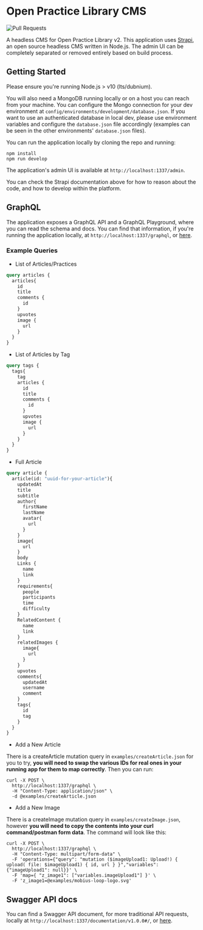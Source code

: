 # Open Practice Library CMS
![Pull Requests](https://github.com/openpracticelibrary/opl-content-api/workflows/Pull%20Requests/badge.svg)

A headless CMS for Open Practice Library v2.  This application uses [Strapi](https://strapi.io/documentation/3.0.0-beta.x), an open source headless CMS written in Node.js.  The admin UI can be completely separated or removed entirely based on build process.

## Getting Started

Please ensure you're running Node.js > v10 (lts/dubnium).

You will also need a MongoDB running locally or on a host you can reach from your machine.  You can configure the Mongo connection for your dev environment at `config/environments/development/database.json`.  If you want to use an authenticated database in local dev, please use environment variables and configure the `database.json` file accordingly (examples can be seen in the other environments' `database.json` files).

You can run the application locally by cloning the repo and running:
```
npm install
npm run develop
```
The application's admin UI is available at `http://localhost:1337/admin`.

You can check the Strapi documentation above for how to reason about the code, and how to develop within the platform.

## GraphQL

The application exposes a GraphQL API and a GraphQL Playground, where you can read the schema and docs.  You can find that information, if you're running the application locally, at `http://localhost:1337/graphql`, or [here](http://opl-cms-opl-dev.apps.s43.core.rht-labs.com/graphql).

### Example Queries
- List of Articles/Practices
```graphql
query articles {
  articles{
    id
    title
    comments {
      id
    }
    upvotes
    image {
      url
    }
  }
}
```
- List of Articles by Tag
```graphql
query tags {
  tags{
    tag
    articles {
      id
      title
      comments {
        id
      }
      upvotes
      image {
        url
      }
    }
  }
}
```
- Full Article
```graphql
query article {
  article(id: "uuid-for-your-article"){
    updatedAt
    title
    subtitle
    author{
      firstName
      lastName
      avatar{
        url
      }
    }
    image{
      url
    }
    body
    Links {
      name
      link
    }
    requirements{
      people
      participants
      time
      difficulty
    }
    RelatedContent {
      name
      link
    }
    relatedImages {
      image{
        url
      }
    }
    upvotes
    comments{
      updatedAt
      username
      comment
    }
    tags{
      id
      tag
    }
  }
}
```
- Add a New Article

There is a createArticle mutation query in `examples/createArticle.json` for you to try, **you will need to swap the various IDs for real ones in your running app for them to map correctly**.  Then you can run:
```shell
curl -X POST \
  http://localhost:1337/graphql \
  -H "Content-Type: application/json" \
  -d @examples/createArticle.json
```
- Add a New Image

There is a createImage mutation query in `examples/createImage.json`, however **you will need to copy the contents into your curl command/postman form data**.  The command will look like this:
```shell
curl -X POST \
  http://localhost:1337/graphql \
  -H "Content-Type: multipart/form-data" \
  -F 'operations={"query": "mutation ($imageUpload1: Upload!) { upload( file: $imageUpload1) { id, url } }","variables": {"imageUpload1": null}}' \
  -F 'map={ "z_image1": ["variables.imageUpload1"] }' \
  -F 'z_image1=@examples/mobius-loop-logo.svg'
```

## Swagger API docs

You can find a Swagger API document, for more traditional API requests, locally at `http://localhost:1337/documentation/v1.0.0#/`, or [here](http://opl-cms-opl-dev.apps.s43.core.rht-labs.com/documentation/v1.0.0#/).
